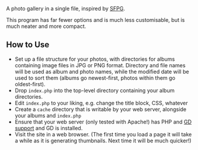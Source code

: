 
A photo gallery in a single file, inspired by [SFPG](http://sye.dk/sfpg/).

This program has far fewer options and is much less customisable, but is much neater and more compact.

How to Use
----------

* Set up a file structure for your photos, with directories for albums containing image files in JPG or PNG format. Directory and file names will be used as album and photo names, while the modified date will be used to sort them (albums go newest-first, photos within them go oldest-first).
* Drop `index.php` into the top-level directory containing your album directories.
* Edit `index.php` to your liking, e.g. change the title block, CSS, whatever
* Create a `cache` directory that is writable by your web server, alongside your albums and `index.php`
* Ensure that your web server (only tested with Apache!) has PHP and [GD support](ttp://php.net/manual/en/book.image.php) and GD is installed.
* Visit the site in a web browser. (The first time you load a page it will take a while as it is generating thumbnails. Next time it will be much quicker!)
